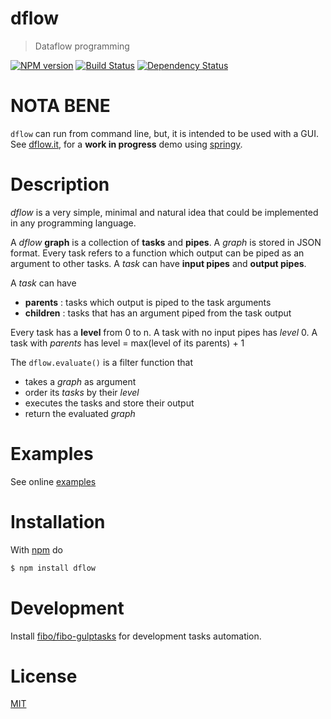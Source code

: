 # dflow

> Dataflow programming

[![NPM version](https://badge.fury.io/js/dflow.png)](http://badge.fury.io/js/dflow) [![Build Status](https://travis-ci.org/fibo/dflow.png?branch=master)](https://travis-ci.org//dflow.png?branch=master) [![Dependency Status](https://gemnasium.com/fibo/dflow.png)](https://gemnasium.com//dflow)

# NOTA BENE

`dflow` can run from command line, but, it is intended to be used with a GUI.
See [dflow.it](http://dflow.it), for a **work in progress** demo using [springy](http://getspringy.com).
 

# Description

*dflow* is a very simple, minimal and natural idea that could be implemented in any programming language.

A *dflow* **graph** is a collection of **tasks** and **pipes**. A *graph* is stored in JSON format.
Every task refers to a function which output can be piped as an argument to other tasks.
A *task* can have **input pipes** and **output pipes**.

A *task* can have 
* **parents**
: tasks which output is piped to the task arguments
* **children**
: tasks that has an argument piped from the task output

Every task has a **level** from 0 to n. A task with no input pipes has *level* 0.
A task with *parents* has level = max(level of its parents) + 1

The `dflow.evaluate()` is a filter function that
  * takes a *graph* as argument
  * order its *tasks* by their *level*
  * executes the tasks and store their output
  * return the evaluated *graph*

# Examples

See online [examples](https://github.com/fibo/dflow/blob/master/examples/README.md)

# Installation

With [npm](https://npmjs.org/) do

```bash
$ npm install dflow
```

# Development

Install [fibo/fibo-gulptasks][1] for development tasks automation.

# License

[MIT][2]

[1]: https://github.com/fibo/fibo-gulptasks
[2]: http://fibo.mit-license.org/

